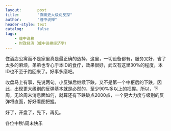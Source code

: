 ```yaml
---
layout:       post
title:        "直面更大级别反探"
author:       "缠中说禅"
header-style: text
catalog:      false
tags:
    - 缠中说禅
    - 时政经济（缠中说禅经济学）
---
```


住酒店公寓而不是家里真是最正确的选择，这里，一切设备都有，服务又好，省了太多的麻烦，弟弟也专心于本ID的食疗，效果很好，武汉有这里30%的程度，本ID也不至于跑回来了。好事多磨吧。



收盘马上有事，先说两句。小反弹后继续下跌，又不是第一个中枢后的下跌，因此，出现更大级别的反弹基本就是必然的，至少90%多以上的把握。所以，下周，无论周末消息面如何，就算还有下跌破点2000点，一个更大力度与级别的反弹将直面，好好看图把握。



好了，开盘了，先下，再见。



各位中秋\周末快乐
